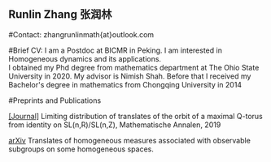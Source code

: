 ## Runlin Zhang 张润林

#Contact:
zhangrunlinmath{at}outlook.com

#Brief CV:
I am a Postdoc at BICMR in Peking.  I am interested in Homogeneous dynamics and its applications.  
I obtained my Phd  degree from mathematics department at The Ohio State University in 2020.  My advisor is Nimish Shah.
Before that I received my Bachelor's degree in mathematics from Chongqing University in 2014

#Preprints and Publications

[[Journal]](https://link.springer.com/article/10.1007%2Fs00208-019-01896-3) Limiting distribution of translates of the orbit of a maximal Q-torus from identity on SL(n,R)/SL(n,Z),  Mathematische Annalen, 2019
 
[arXiv](https://arxiv.org/abs/1909.02666) Translates of homogeneous measures associated with observable subgroups on some homogeneous spaces.


